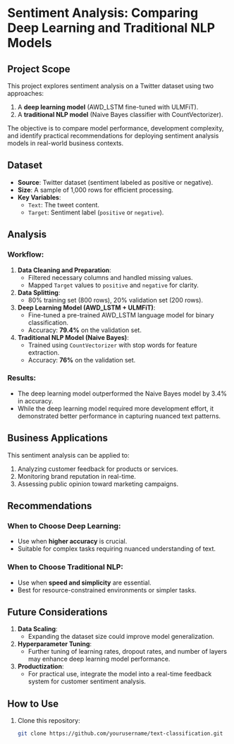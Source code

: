# Sentiment Analysis: Comparing Deep Learning and Traditional NLP Models

## Project Scope
This project explores sentiment analysis on a Twitter dataset using two approaches:
1. A **deep learning model** (AWD_LSTM fine-tuned with ULMFiT).
2. A **traditional NLP model** (Naive Bayes classifier with CountVectorizer).

The objective is to compare model performance, development complexity, and identify practical recommendations for deploying sentiment analysis models in real-world business contexts.

## Dataset
- **Source**: Twitter dataset (sentiment labeled as positive or negative).
- **Size**: A sample of 1,000 rows for efficient processing.
- **Key Variables**:
  - `Text`: The tweet content.
  - `Target`: Sentiment label (`positive` or `negative`).

## Analysis
### Workflow:
1. **Data Cleaning and Preparation**:
   - Filtered necessary columns and handled missing values.
   - Mapped `Target` values to `positive` and `negative` for clarity.
2. **Data Splitting**:
   - 80% training set (800 rows), 20% validation set (200 rows).
3. **Deep Learning Model (AWD_LSTM + ULMFiT)**:
   - Fine-tuned a pre-trained AWD_LSTM language model for binary classification.
   - Accuracy: **79.4%** on the validation set.
4. **Traditional NLP Model (Naive Bayes)**:
   - Trained using `CountVectorizer` with stop words for feature extraction.
   - Accuracy: **76%** on the validation set.

### Results:
- The deep learning model outperformed the Naive Bayes model by 3.4% in accuracy.
- While the deep learning model required more development effort, it demonstrated better performance in capturing nuanced text patterns.

## Business Applications
This sentiment analysis can be applied to:
1. Analyzing customer feedback for products or services.
2. Monitoring brand reputation in real-time.
3. Assessing public opinion toward marketing campaigns.

## Recommendations
### When to Choose Deep Learning:
- Use when **higher accuracy** is crucial.
- Suitable for complex tasks requiring nuanced understanding of text.

### When to Choose Traditional NLP:
- Use when **speed and simplicity** are essential.
- Best for resource-constrained environments or simpler tasks.

## Future Considerations
1. **Data Scaling**:
   - Expanding the dataset size could improve model generalization.
2. **Hyperparameter Tuning**:
   - Further tuning of learning rates, dropout rates, and number of layers may enhance deep learning model performance.
3. **Productization**:
   - For practical use, integrate the model into a real-time feedback system for customer sentiment analysis.

## How to Use
1. Clone this repository:
   ```bash
   git clone https://github.com/yourusername/text-classification.git
